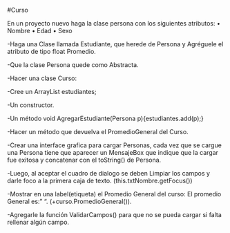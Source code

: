 #Curso

En un proyecto nuevo haga la clase persona con los siguientes atributos:
•	Nombre
•	Edad
•	Sexo


-Haga una Clase llamada Estudiante, que herede de Persona y Agréguele el atributo de tipo float Promedio.

-Que la clase Persona quede como Abstracta.

-Hacer una clase Curso:

-Cree un ArrayList estudiantes;

-Un constructor.

-Un método void AgregarEstudiante(Persona p){estudiantes.add(p);}

-Hacer un método que devuelva el PromedioGeneral del Curso.



-Crear una interface grafica para cargar Personas, 
    cada vez que se cargue una Persona tiene que aparecer un MensajeBox que indique que la cargar fue exitosa 
    y concatenar con el toString() de Persona.

-Luego, al aceptar el cuadro de dialogo se deben Limpiar los campos y darle foco a la primera caja de texto.
(this.txtNombre.getFocus())

-Mostrar en una label(etiqueta) el Promedio General del curso: El promedio General es:”   “. (+curso.PromedioGeneral()).

-Agregarle la función ValidarCampos() para que no se pueda cargar si falta rellenar algún campo.
